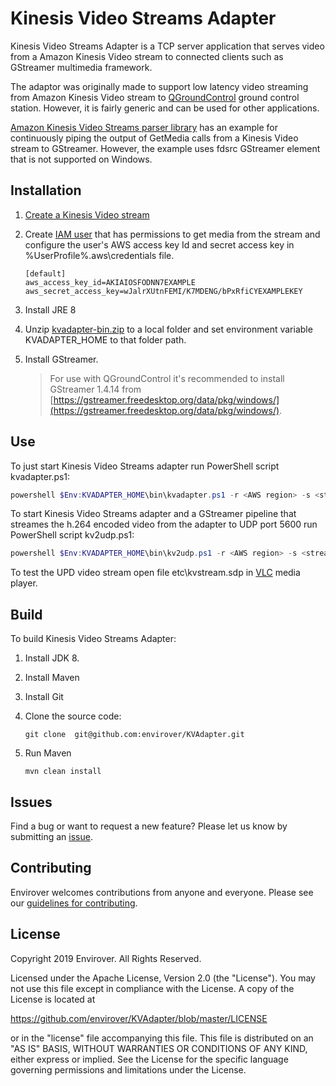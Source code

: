 # Kinesis Video Streams Adapter

Kinesis Video Streams Adapter is a TCP server application that serves
video from a Amazon Kinesis Video stream to connected clients such as
GStreamer multimedia framework.

The adaptor was originally made to support low latency video streaming from
Amazon Kinesis Video stream to [QGroundControl](https://github.com/mavlink/qgroundcontrol/blob/master/src/VideoStreaming/README.md) ground control station. However, it
is fairly generic and can be used for other applications.

[Amazon Kinesis Video Streams parser library](https://github.com/aws/amazon-kinesis-video-streams-parser-library)
has an example for continuously piping the output of GetMedia calls from a
Kinesis Video stream to GStreamer. However, the example uses fdsrc GStreamer 
element that is not supported on Windows.

## Installation

1. [Create a Kinesis Video stream](https://docs.aws.amazon.com/kinesisvideostreams/latest/dg/getting-started.html)
2. Create [IAM user](https://docs.aws.amazon.com/kinesisvideostreams/latest/dg/how-iam.html) that has permissions to get media
from the stream and configure the user's AWS access key Id and secret access key in %UserProfile%\.aws\credentials file.

    ```text
    [default]
    aws_access_key_id=AKIAIOSFODNN7EXAMPLE
    aws_secret_access_key=wJalrXUtnFEMI/K7MDENG/bPxRfiCYEXAMPLEKEY
    ```

3. Install JRE 8
4. Unzip [kvadapter-bin.zip](https://github.com/envirover/KVAdapter/releases) to a local folder and set environment variable KVADAPTER_HOME to that folder path.
5. Install GStreamer.
   > For use with QGroundControl it's recommended to install GStreamer 1.4.14 from [https://gstreamer.freedesktop.org/data/pkg/windows/](https://gstreamer.freedesktop.org/data/pkg/windows/).

## Use

To just start Kinesis Video Streams adapter run PowerShell script kvadapter.ps1:

```PowerShell
powershell $Env:KVADAPTER_HOME\bin\kvadapter.ps1 -r <AWS region> -s <stream name>
```

To start Kinesis Video Streams adapter and a GStreamer pipeline that streames 
the h.264 encoded video from the adapter to UDP port 5600 run PowerShell script 
kv2udp.ps1:

```PowerShell
powershell $Env:KVADAPTER_HOME\bin\kv2udp.ps1 -r <AWS region> -s <stream name>
```

To test the UPD video stream open file etc\kvstream.sdp in [VLC](https://www.videolan.org/vlc/index.html) media player.

## Build

To build Kinesis Video Streams Adapter:

1. Install JDK 8.
2. Install Maven
3. Install Git
4. Clone the source code:

   ```shell
   git clone  git@github.com:envirover/KVAdapter.git
   ```
5. Run Maven

   ```shell
   mvn clean install
   ```

## Issues

Find a bug or want to request a new feature?  Please let us know by submitting an [issue](https://github.com/envirover/KVAdapter/issues).

## Contributing

Envirover welcomes contributions from anyone and everyone. Please see our [guidelines for contributing](https://github.com/envirover/KVAdapter/blob/master/CONTRIBUTING.md).

## License

Copyright 2019 Envirover. All Rights Reserved.

Licensed under the Apache License, Version 2.0 (the "License").
You may not use this file except in compliance with
the License. A copy of the License is located at

https://github.com/envirover/KVAdapter/blob/master/LICENSE

or in the "license" file accompanying this file. This file is distributed on
an "AS IS" BASIS, WITHOUT WARRANTIES OR CONDITIONS OF ANY KIND, either
express or implied. See the License for the specific language governing
permissions and limitations under the License.
